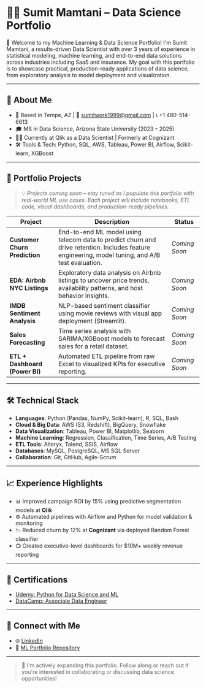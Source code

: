 # 👨‍💻 Sumit Mamtani – Data Science Portfolio

🎯 Welcome to my Machine Learning & Data Science Portfolio! I'm Sumit Mamtani, a results-driven Data Scientist with over 3 years of experience in statistical modeling, machine learning, and end-to-end data solutions across industries including SaaS and insurance. My goal with this portfolio is to showcase practical, production-ready applications of data science, from exploratory analysis to model deployment and visualization.

---

## 🧠 About Me

- 📍 Based in Tempe, AZ | 📧 sumitwork1999@gmail.com | 📞 +1 480-514-6613
- 🎓 MS in Data Science, Arizona State University (2023 – 2025)
- 👨‍💼 Currently at Qlik as a Data Scientist | Formerly at Cognizant
- 🛠 Tools & Tech: Python, SQL, AWS, Tableau, Power BI, Airflow, Scikit-learn, XGBoost

---

## 📂 Portfolio Projects

> 💡 *Projects coming soon – stay tuned as I populate this portfolio with real-world ML use cases. Each project will include notebooks, ETL code, visual dashboards, and production-ready pipelines.*

| Project | Description | Status |
|--------|-------------|--------|
| **Customer Churn Prediction** | End-to-end ML model using telecom data to predict churn and drive retention. Includes feature engineering, model tuning, and A/B test evaluation. | *Coming Soon* |
| **EDA: Airbnb NYC Listings** | Exploratory data analysis on Airbnb listings to uncover price trends, availability patterns, and host behavior insights. | *Coming Soon* |
| **IMDB Sentiment Analysis** | NLP-based sentiment classifier using movie reviews with visual app deployment (Streamlit). | *Coming Soon* |
| **Sales Forecasting** | Time series analysis with SARIMA/XGBoost models to forecast sales for a retail dataset. | *Coming Soon* |
| **ETL + Dashboard (Power BI)** | Automated ETL pipeline from raw Excel to visualized KPIs for executive reporting. | *Coming Soon* |

---

## 🛠 Technical Stack

- **Languages**: Python (Pandas, NumPy, Scikit-learn), R, SQL, Bash
- **Cloud & Big Data**: AWS (S3, Redshift), BigQuery, Snowflake
- **Data Visualization**: Tableau, Power BI, Matplotlib, Seaborn
- **Machine Learning**: Regression, Classification, Time Series, A/B Testing
- **ETL Tools**: Alteryx, Talend, SSIS, Airflow
- **Databases**: MySQL, PostgreSQL, MS SQL Server
- **Collaboration**: Git, GitHub, Agile-Scrum

---

## 📈 Experience Highlights

- 📊 Improved campaign ROI by 15% using predictive segmentation models at **Qlik**
- ⚙️ Automated pipelines with Airflow and Python for model validation & monitoring
- 📉 Reduced churn by 12% at **Cognizant** via deployed Random Forest classifier
- 📺 Created executive-level dashboards for $10M+ weekly revenue reporting

---

## 📜 Certifications

- [Udemy: Python for Data Science and ML](https://www.udemy.com/certificate/UC-e186b9e0-c69a-4fdb-b4fb-a2316537fc98/)
- [DataCamp: Associate Data Engineer](https://www.datacamp.com/certificate/DEA0015956308939)

---

## 🔗 Connect with Me

- 🌐 [LinkedIn](https://www.linkedin.com/in/sumitmamtani/)
- 📁 [ML Portfolio Repository](https://github.com/sumitmamtani1/ML-Portfolio)

---

> 🚀 I'm actively expanding this portfolio. Follow along or reach out if you're interested in collaborating or discussing data science opportunities!
